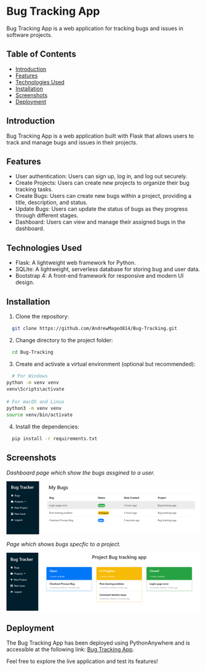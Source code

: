 # Bug Tracking App

Bug Tracking App is a web application for tracking bugs and issues in software projects.

## Table of Contents
- [Introduction](#introduction)
- [Features](#features)
- [Technologies Used](#technologies-used)
- [Installation](#installation)
- [Screenshots](#Screenshots)
- [Deployment](#deployment)

## Introduction

Bug Tracking App is a web application built with Flask that allows users to track and manage bugs and issues in their projects.

## Features

- User authentication: Users can sign up, log in, and log out securely.
- Create Projects: Users can create new projects to organize their bug tracking tasks.
- Create Bugs: Users can create new bugs within a project, providing a title, description, and status.
- Update Bugs: Users can update the status of bugs as they progress through different stages.
- Dashboard: Users can view and manage their assigned bugs in the dashboard.

## Technologies Used

- Flask: A lightweight web framework for Python.
- SQLite: A lightweight, serverless database for storing bug and user data.
- Bootstrap 4: A front-end framework for responsive and modern UI design.
## Installation

1. Clone the repository:
 ```bash
   git clone https://github.com/AndrewMaged814/Bug-Tracking.git
   ```
2. Change directory to the project folder:
 ```bash
   cd Bug-Tracking
   ```
3. Create and activate a virtual environment (optional but recommended):
 ```bash
   # For Windows
python -m venv venv
venv\Scripts\activate

# For macOS and Linux
python3 -m venv venv
source venv/bin/activate
   ```

4. Install the dependencies:    
 ```bash
   pip install -r requirements.txt
   ```

## Screenshots
_Dashboard page which show the bugs assgined to a user._

![Alt text](assets/1.png)

_Page which shows bugs specfic to a project._ 

![Alt text](assets/2.png)

## Deployment

The Bug Tracking App has been deployed using PythonAnywhere and is accessible at the following link: [Bug Tracking App](http://andrewmaged.pythonanywhere.com/).

Feel free to explore the live application and test its features!
